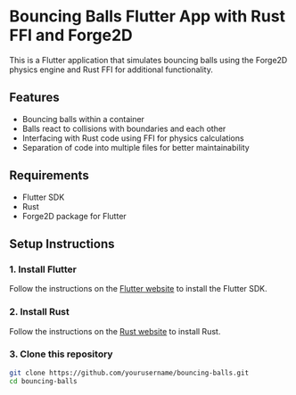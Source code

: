 # Bouncing Balls Flutter App with Rust FFI and Forge2D

This is a Flutter application that simulates bouncing balls using the Forge2D physics engine and Rust FFI for additional functionality.

## Features

- Bouncing balls within a container
- Balls react to collisions with boundaries and each other
- Interfacing with Rust code using FFI for physics calculations
- Separation of code into multiple files for better maintainability

## Requirements

- Flutter SDK
- Rust
- Forge2D package for Flutter

## Setup Instructions

### 1. Install Flutter

Follow the instructions on the [Flutter website](https://flutter.dev/docs/get-started/install) to install the Flutter SDK.

### 2. Install Rust

Follow the instructions on the [Rust website](https://www.rust-lang.org/tools/install) to install Rust.

### 3. Clone this repository

```bash
git clone https://github.com/yourusername/bouncing-balls.git
cd bouncing-balls
